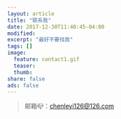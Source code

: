 ```yaml
---
layout: article
title: "联系我"
date: 2017-12-30T11:40:45-04:00
modified:
excerpt: "最好不要找我"
tags: []
image: 
  feature: contact1.gif
  teaser:
  thumb:
share: false
ads: false
---
```

>  邮箱📪：chenleyi126@126.com